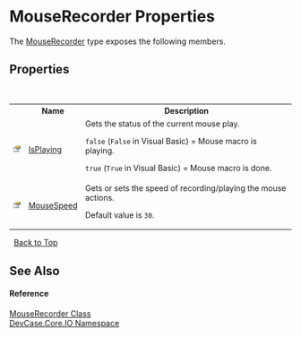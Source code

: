 # MouseRecorder Properties
 

The <a href="T_DevCase_Core_IO_MouseRecorder">MouseRecorder</a> type exposes the following members.


## Properties
&nbsp;<table><tr><th></th><th>Name</th><th>Description</th></tr><tr><td>![Public property](media/pubproperty.gif "Public property")</td><td><a href="P_DevCase_Core_IO_MouseRecorder_IsPlaying">IsPlaying</a></td><td>
Gets the status of the current mouse play. 

`false` (`False` in Visual Basic) = Mouse macro is playing. 

`true` (`True` in Visual Basic) = Mouse macro is done.</td></tr><tr><td>![Public property](media/pubproperty.gif "Public property")</td><td><a href="P_DevCase_Core_IO_MouseRecorder_MouseSpeed">MouseSpeed</a></td><td>
Gets or sets the speed of recording/playing the mouse actions. 

 Default value is `30`.</td></tr></table>&nbsp;
<a href="#mouserecorder-properties">Back to Top</a>

## See Also


#### Reference
<a href="T_DevCase_Core_IO_MouseRecorder">MouseRecorder Class</a><br /><a href="N_DevCase_Core_IO">DevCase.Core.IO Namespace</a><br />